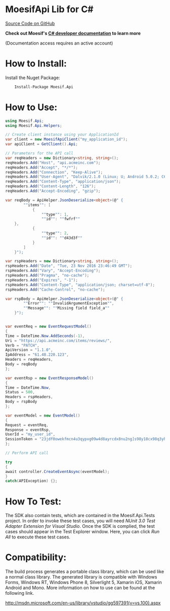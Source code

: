 MoesifApi Lib for C#
====================

[Source Code on GitHub](https://github.com/moesif/moesifapi-csharp)

__Check out Moesif's
[C# developer documentation](https://www.moesif.com/developer-documentation) to learn more__

(Documentation access requires an active account)

How to Install:
===============
Install the Nuget Package:

```bash
	Install-Package Moesif.Api
```

How to Use:
==========
```csharp
using Moesif.Api;
using Moesif.Api.Helpers;

// Create client instance using your ApplicationId
var client = new MoesifApiClient("my_application_id");
var apiClient = GetClient().Api;

// Parameters for the API call
var reqHeaders = new Dictionary<string, string>();
reqHeaders.Add("Host", "api.acmeinc.com");
reqHeaders.Add("Accept", "*/*");
reqHeaders.Add("Connection", "Keep-Alive");
reqHeaders.Add("User-Agent", "Dalvik/2.1.0 (Linux; U; Android 5.0.2; C6906 Build/14.5.A.0.242)");
reqHeaders.Add("Content-Type", "application/json");
reqHeaders.Add("Content-Length", "126");
reqHeaders.Add("Accept-Encoding", "gzip");

var reqBody = ApiHelper.JsonDeserialize<object>(@" {
	    ""items"": [
		    {
			    ""type"": 1,
			    ""id"": ""fwfrf""
	},
		    {
			    ""type"": 2,
			    ""id"": ""d43d3f""
		    }
	    ]
    }");

var rspHeaders = new Dictionary<string, string>();
rspHeaders.Add("Date", "Tue, 23 Nov 2016 23:46:49 GMT");
rspHeaders.Add("Vary", "Accept-Encoding");
rspHeaders.Add("Pragma", "no-cache");
rspHeaders.Add("Expires", "-1");
rspHeaders.Add("Content-Type", "application/json; charset=utf-8");
rspHeaders.Add("Cache-Control", "no-cache");

var rspBody = ApiHelper.JsonDeserialize<object>(@" {
	    ""Error"": ""InvalidArgumentException"",
	    ""Message"": ""Missing field field_a""
    }");


var eventReq = new EventRequestModel()
{
Time = DateTime.Now.AddSeconds(-1),
Uri = "https://api.acmeinc.com/items/reviews/",
Verb = "PATCH",
ApiVersion = "1.1.0",
IpAddress = "61.48.220.123",
Headers = reqHeaders,
Body = reqBody
};

var eventRsp = new EventResponseModel()
{
Time = DateTime.Now,
Status = 500,
Headers = rspHeaders,
Body = rspBody
};

var eventModel = new EventModel()
{
Request = eventReq,
Response = eventRsp,
UserId = "my_user_id",
SessionToken = "23jdf0owekfmcn4u3qypxg09w4d8ayrcdx8nu2ng]s98y18cx98q3yhwmnhcfx43f"
};

// Perform API call

try
{
await controller.CreateEventAsync(eventModel);
}
catch(APIException) {};
```


How To Test:
=============
The SDK also contain tests, which are contained in the Moesif.Api.Tests project.
In order to invoke these test cases, you will need *NUnit 3.0 Test Adapter Extension for Visual Studio*.
Once the SDK is complied, the test cases should appear in the Test Explorer window.
Here, you can click *Run All* to execute these test cases.

Compatibility:
==============
The build process generates a portable class library, which can be used like
a normal class library. The generated library is compatible with Windows Forms,
Windows RT, Windows Phone 8, Silverlight 5, Xamarin iOS, Xamarin Android and
Mono. More information on how to use can be found at the following link.

http://msdn.microsoft.com/en-us/library/vstudio/gg597391(v=vs.100).aspx

